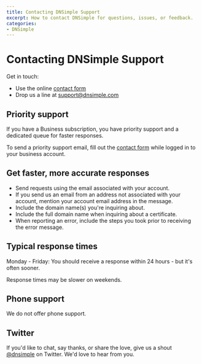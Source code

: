 ```yaml
---
title: Contacting DNSimple Support
excerpt: How to contact DNSimple for questions, issues, or feedback.
categories:
- DNSimple
---
```


# Contacting DNSimple Support

Get in touch:

- Use the online [contact form](https://dnsimple.com/contact)
- Drop us a line at [support@dnsimple.com](mailto:support@dnsimple.com)

## Priority support

If you have a Business subscription, you have priority support and a dedicated queue for faster responses. 

To send a priority support email, fill out the [contact form](https://dnsimple.com/contact) while logged in to your business account.

## Get faster, more accurate responses

- Send requests using the email associated with your account. 
- If you send us an email from an address not associated with your account, mention your account email address in the message.
- Include the domain name(s) you're inquiring about.
- Include the full domain name when inquiring about a certificate.
- When reporting an error, include the steps you took prior to receiving the error message.

## Typical response times 

Monday - Friday: You should receive a response within 24 hours - but it's often sooner. 

Response times may be slower on weekends.

## Phone support

We do not offer phone support.

## Twitter

If you'd like to chat, say thanks, or share the love, give us a shout [@dnsimple](https://twitter.com/dnsimple) on Twitter. We'd love to hear from you. 
